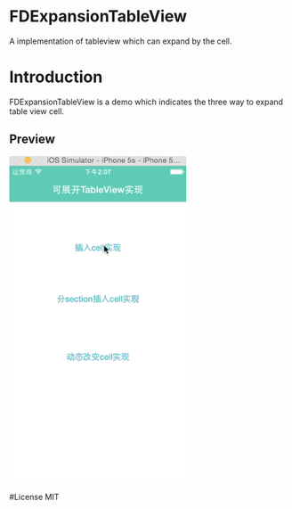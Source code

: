 # FDExpansionTableView

A implementation of tableview which can expand by the cell.

# Introduction

FDExpansionTableView is a demo which indicates the three way to expand table view cell.

## Preview

![preview](https://github.com/fergusding/FDExpansionTableView/blob/master/preview.gif)

#License
  MIT

